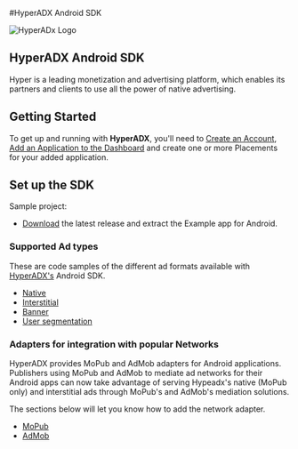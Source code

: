 #HyperADX Android SDK

![HyperADx Logo](http://d2n7xvwjxl8766.cloudfront.net/assets/site/logo-e04518160888e1f8b3795f0ce01e1909.png)

## HyperADX Android SDK

Hyper is a leading monetization and advertising platform, which enables its partners and clients to use all the power of native advertising.

## Getting Started

To get up and running with **HyperADX**, you'll need to [Create an Account](http://hyperadx.com/publishers/sign_in), [Add an Application to the Dashboard](http://hyperadx.com/publishers/traffic_sources) and create one or more Placements for your added application.

## Set up the SDK

Sample project:

* [Download](https://github.com/hyperads/android-sdk/releases) the latest release and extract the Example app for Android.

### Supported Ad types

These are code samples of the different ad formats available with [HyperADX's](http://hyperadx.com/) Android SDK.

* [Native](https://github.com/hyperads/android-sdk/blob/master/docs/_native.md)
* [Interstitial](https://github.com/hyperads/android-sdk/blob/master/docs/_interstitial.md)
* [Banner](https://github.com/hyperads/android-sdk/blob/master/docs/_banner.md)
* [User segmentation](https://github.com/hyperads/android-sdk/blob/master/docs/_tools.md)

###  Adapters for integration with popular Networks

HyperADX provides MoPub and AdMob adapters for Android applications. Publishers using MoPub and AdMob to mediate ad networks for their Android apps can now take advantage of serving Hypeadx's native (MoPub only) and interstitial ads through MoPub's and AdMob's mediation solutions.

The sections below will let you know how to add the network adapter.

* [MoPub](https://github.com/hyperads/android-MoPub-adapter)
* [AdMob](https://github.com/hyperads/android-AdMob-adapter)
